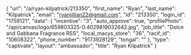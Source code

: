 {
    "url": "\/a\/ryan-kilpatrick\/213350",
    "first_name": "Ryan",
    "last_name": "Kilpatrick",
    "email": "ryanjillian22@gmail.com",
    "id": "213350",
    "login_id": "1759121",
    "data": {
        "incentive": "3",
        "auto_approve": true,
        "profilePhoto": "\/api\/canvas\/logo\/659803325-0.4029819032642.jpg",
        "job_title": "Dolce and Gabbana Fragrance RSS",
        "local_macys_store": "36",
        "racif_id": "10608322",
        "phone_number": "9173928129",
        "tongal": ""
    },
    "type": "captivate",
    "layout": "ambassador",
    "title": "Ryan Kilpatrick"
}